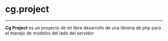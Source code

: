 # cg.project
---
**Cg Project** es un proyecto de mi libre desarrollo de una libreria de php para el manejo de modelos del lado del servidor
